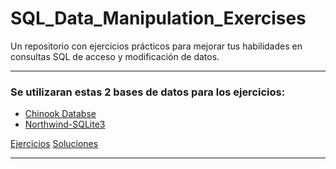 # SQL_Data_Manipulation_Exercises
Un repositorio con ejercicios prácticos para mejorar tus habilidades en 
consultas SQL de acceso y modificación de datos.

---

### Se utilizaran estas 2 bases de datos para los ejercicios:
- [Chinook Databse](https://github.com/lerocha/chinook-database/tree/master#chinook-database)
- [Northwind-SQLite3](https://github.com/jpwhite3/northwind-SQLite3/tree/main#northwind-sqlite3)

[Ejercicios](./exercises)
[Soluciones](./solutions)

---
